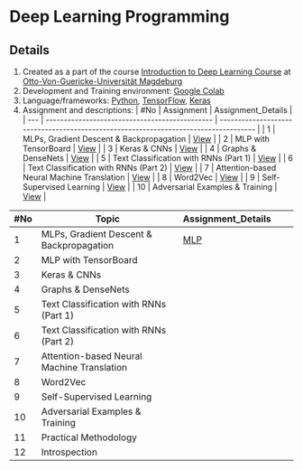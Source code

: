 # Deep Learning Programming 

## Details
1. Created as a part of the course [Introduction to Deep Learning Course](https://ovgu-ailab.github.io/idl2021/index.html) at [Otto-Von-Guericke-Universität Magdeburg](https://www.uni-magdeburg.de)
2. Development and Training environment: [Google Colab](https://colab.research.google.com/)
3. Language/frameworks: [Python](https://www.python.org), [TensorFlow](https://www.tensorflow.org/), [Keras](https://keras.io/)
4. Assignment and descriptions: 
| #No | Assignment                                     | Assignment_Details                                                                   |
| --- | ---------------------------------------------- | ------------------------------------------------------------------------------------ |
| 1   | MLPs, Gradient Descent & Backpropagation       | [View](https://ovgu-ailab.github.io/idl2021/ass1.html)                               |
| 2   | MLP with TensorBoard                           | [View](https://ovgu-ailab.github.io/idl2021/ass2.html)                               |
| 3   | Keras & CNNs                                   | [View](https://ovgu-ailab.github.io/idl2021/ass3.html)                               |
| 4   | Graphs & DenseNets                             | [View](https://ovgu-ailab.github.io/idl2021/ass4.html)                               |
| 5   | Text Classification with RNNs (Part 1)         | [View](https://ovgu-ailab.github.io/idl2021/ass5.html)                               |
| 6   | Text Classification with RNNs (Part 2)         | [View](https://ovgu-ailab.github.io/idl2021/ass6.html)                               |
| 7   | Attention-based Neural Machine Translation     | [View](https://ovgu-ailab.github.io/idl2021/ass7.html)                               |
| 8   | Word2Vec                                       | [View](https://ovgu-ailab.github.io/idl2021/ass8a.html)                              |
| 9   | Self-Supervised Learning                       | [View](https://ovgu-ailab.github.io/idl2021/ass9.html)                               |
| 10  | Adversarial Examples & Training                | [View](https://ovgu-ailab.github.io/idl2021/ass10.html)                              |



| #No|Topic                                       |Assignment_Details   |   |   |
|----|--------------------------------------------|---|---|---|
|  1 | MLPs, Gradient Descent & Backpropagation   |[MLP](https://ovgu-ailab.github.io/idl2021/ass1.html)   |   |   |
|  2 | MLP with TensorBoard                       |   |   |   |
|  3 | Keras & CNNs                               |   |   |   |
|  4 | Graphs & DenseNets                         |   |   |   |
|  5 | Text Classification with RNNs (Part 1)     |   |   |   |
|  6 | Text Classification with RNNs (Part 2)     |   |   |   |
|  7 | Attention-based Neural Machine Translation |   |   |   |
|  8 | Word2Vec                                   |   |   |   |
|  9 | Self-Supervised Learning                   |   |   |   |
| 10 | Adversarial Examples & Training            |   |   |   |
| 11 | Practical Methodology                      |   |   |   |
| 12 | Introspection                              |   |   |   |
